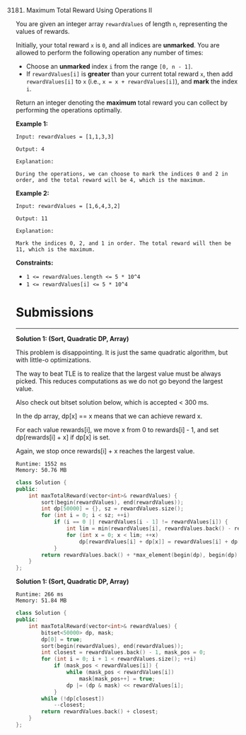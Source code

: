 3181. Maximum Total Reward Using Operations II

You are given an integer array `rewardValues` of length `n`, representing the values of rewards.

Initially, your total reward `x` is `0`, and all indices are **unmarked**. You are allowed to perform the following operation any number of times:

* Choose an **unmarked** index `i` from the range `[0, n - 1]`.
* If `rewardValues[i]` is **greater** than your current total reward `x`, then add `rewardValues[i]` to `x` (i.e., `x = x + rewardValues[i]`), and **mark** the index `i`.

Return an integer denoting the **maximum** total reward you can collect by performing the operations optimally.

 

**Example 1:**
```
Input: rewardValues = [1,1,3,3]

Output: 4

Explanation:

During the operations, we can choose to mark the indices 0 and 2 in order, and the total reward will be 4, which is the maximum.
```

**Example 2:**
```
Input: rewardValues = [1,6,4,3,2]

Output: 11

Explanation:

Mark the indices 0, 2, and 1 in order. The total reward will then be 11, which is the maximum.
```
 

**Constraints:**

* `1 <= rewardValues.length <= 5 * 10^4`
* `1 <= rewardValues[i] <= 5 * 10^4`

# Submissions
---
**Solution 1: (Sort, Quadratic DP, Array)**

This problem is disappointing. It is just the same quadratic algorithm, but with little-o optimizations.

The way to beat TLE is to realize that the largest value must be always picked. This reduces computations as we do not go beyond the largest value.

Also check out bitset solution below, which is accepted < 300 ms.

In the dp array, dp[x] == x means that we can achieve reward x.

For each value rewards[i], we move x from 0 to rewards[i] - 1, and set dp[rewards[i] + x] if dp[x] is set.

Again, we stop once rewards[i] + x reaches the largest value.

```
Runtime: 1552 ms
Memory: 50.76 MB
```
```c++
class Solution {
public:
    int maxTotalReward(vector<int>& rewardValues) {
        sort(begin(rewardValues), end(rewardValues));
        int dp[50000] = {}, sz = rewardValues.size();
        for (int i = 0; i < sz; ++i)
            if (i == 0 || rewardValues[i - 1] != rewardValues[i]) {
                int lim = min(rewardValues[i], rewardValues.back() - rewardValues[i]);
                for (int x = 0; x < lim; ++x)
                    dp[rewardValues[i] + dp[x]] = rewardValues[i] + dp[x];
            }
        return rewardValues.back() + *max_element(begin(dp), begin(dp) + rewardValues.back());
    }
};
```

**Solution 1: (Sort, Quadratic DP, Array)**
```
Runtime: 266 ms
Memory: 51.84 MB
```
```c++
class Solution {
public:
    int maxTotalReward(vector<int>& rewardValues) {
        bitset<50000> dp, mask; 
        dp[0] = true;
        sort(begin(rewardValues), end(rewardValues));
        int closest = rewardValues.back() - 1, mask_pos = 0;
        for (int i = 0; i + 1 < rewardValues.size(); ++i)
            if (mask_pos < rewardValues[i]) {
                while (mask_pos < rewardValues[i])
                    mask[mask_pos++] = true;
                dp |= (dp & mask) << rewardValues[i];
            }
        while (!dp[closest])
            --closest;
        return rewardValues.back() + closest;
    }
};
```
